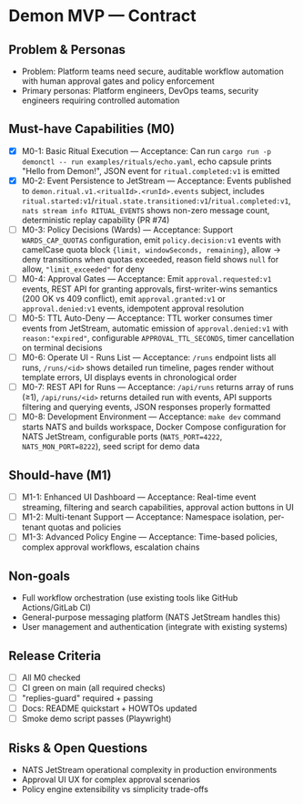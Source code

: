 # Demon MVP — Contract

## Problem & Personas
- Problem: Platform teams need secure, auditable workflow automation with human approval gates and policy enforcement
- Primary personas: Platform engineers, DevOps teams, security engineers requiring controlled automation

## Must-have Capabilities (M0)
- [x] M0-1: Basic Ritual Execution — Acceptance: Can run `cargo run -p demonctl -- run examples/rituals/echo.yaml`, echo capsule prints "Hello from Demon!", JSON event for `ritual.completed:v1` is emitted
- [x] M0-2: Event Persistence to JetStream — Acceptance: Events published to `demon.ritual.v1.<ritualId>.<runId>.events` subject, includes `ritual.started:v1`/`ritual.state.transitioned:v1`/`ritual.completed:v1`, `nats stream info RITUAL_EVENTS` shows non-zero message count, deterministic replay capability (PR #74)
- [ ] M0-3: Policy Decisions (Wards) — Acceptance: Support `WARDS_CAP_QUOTAS` configuration, emit `policy.decision:v1` events with camelCase quota block `{limit, windowSeconds, remaining}`, allow → deny transitions when quotas exceeded, reason field shows `null` for allow, `"limit_exceeded"` for deny
- [ ] M0-4: Approval Gates — Acceptance: Emit `approval.requested:v1` events, REST API for granting approvals, first-writer-wins semantics (200 OK vs 409 conflict), emit `approval.granted:v1` or `approval.denied:v1` events, idempotent approval resolution
- [ ] M0-5: TTL Auto-Deny — Acceptance: TTL worker consumes timer events from JetStream, automatic emission of `approval.denied:v1` with `reason:"expired"`, configurable `APPROVAL_TTL_SECONDS`, timer cancellation on terminal decisions
- [ ] M0-6: Operate UI - Runs List — Acceptance: `/runs` endpoint lists all runs, `/runs/<id>` shows detailed run timeline, pages render without template errors, UI displays events in chronological order
- [ ] M0-7: REST API for Runs — Acceptance: `/api/runs` returns array of runs (≥1), `/api/runs/<id>` returns detailed run with events, API supports filtering and querying events, JSON responses properly formatted
- [ ] M0-8: Development Environment — Acceptance: `make dev` command starts NATS and builds workspace, Docker Compose configuration for NATS JetStream, configurable ports (`NATS_PORT=4222`, `NATS_MON_PORT=8222`), seed script for demo data

## Should-have (M1)
- [ ] M1-1: Enhanced UI Dashboard — Acceptance: Real-time event streaming, filtering and search capabilities, approval action buttons in UI
- [ ] M1-2: Multi-tenant Support — Acceptance: Namespace isolation, per-tenant quotas and policies
- [ ] M1-3: Advanced Policy Engine — Acceptance: Time-based policies, complex approval workflows, escalation chains

## Non-goals
- Full workflow orchestration (use existing tools like GitHub Actions/GitLab CI)
- General-purpose messaging platform (NATS JetStream handles this)
- User management and authentication (integrate with existing systems)

## Release Criteria
- [ ] All M0 checked
- [ ] CI green on main (all required checks)
- [ ] "replies-guard" required + passing
- [ ] Docs: README quickstart + HOWTOs updated
- [ ] Smoke demo script passes (Playwright)

## Risks & Open Questions
- NATS JetStream operational complexity in production environments
- Approval UI UX for complex approval scenarios
- Policy engine extensibility vs simplicity trade-offs

